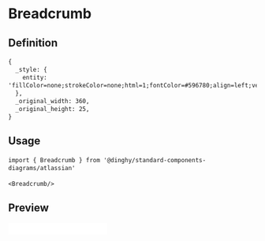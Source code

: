 # Breadcrumb

## Definition

```
{
  _style: { 
    entity: 'fillColor=none;strokeColor=none;html=1;fontColor=#596780;align=left;verticalAlign=middle;whiteSpace=wrap;fontSize=12;fontStyle=0',
  },
  _original_width: 360,
  _original_height: 25,
}
```

## Usage

```
import { Breadcrumb } from '@dinghy/standard-components-diagrams/atlassian'

<Breadcrumb/>
```

## Preview

<img src="./breadcrumb.png" width="200"/>
